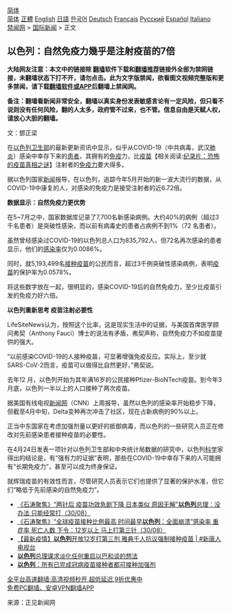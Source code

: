  <!-- 面包屑导航 --> <div class="breadcrumb"><!-- GTranslate: https://gtranslate.io/ -->  <div class="switcher notranslate">  <div class="selected">  <a href="#" onclick="return false;"> 简体</a>  </div>  <div class="option">  <a href="https://www.bannedbook.org" onclick="doGTranslate('zh-CN|zh-CN');jQuery('div.switcher div.selected a').html(jQuery(this).html());return false;" title="简体中文" class="nturl selected"> 简体</a>  <a href="https://www.bannedbook.org/zh-tw/" onclick="doGTranslate('zh-CN|zh-TW');jQuery('div.switcher div.selected a').html(jQuery(this).html());return false;" title="繁體中文" class="nturl"> 正體</a>  <a href="https://www.bannedbook.org/en/" onclick="doGTranslate('zh-CN|en');jQuery('div.switcher div.selected a').html(jQuery(this).html());return false;" title="English" class="nturl"> English</a>  <a href="https://www.bannedbook.org/ja/" onclick="doGTranslate('zh-CN|ja');jQuery('div.switcher div.selected a').html(jQuery(this).html());return false;" title="日本語" class="nturl"> 日語</a>  <a href="https://www.bannedbook.org/ko/" onclick="doGTranslate('zh-CN|ko');jQuery('div.switcher div.selected a').html(jQuery(this).html());return false;" title="한국어" class="nturl"> 한국어</a>  <a href="https://www.bannedbook.org/de/" onclick="doGTranslate('zh-CN|de');jQuery('div.switcher div.selected a').html(jQuery(this).html());return false;" title="Deutsch" class="nturl"> Deutsch</a>  <a href="https://www.bannedbook.org/fr/" onclick="doGTranslate('zh-CN|fr');jQuery('div.switcher div.selected a').html(jQuery(this).html());return false;" title="Français" class="nturl"> Français</a>  <a href="https://www.bannedbook.org/ru/" onclick="doGTranslate('zh-CN|ru');jQuery('div.switcher div.selected a').html(jQuery(this).html());return false;" title="Русский" class="nturl"> Русский</a>  <a href="https://www.bannedbook.org/es/" onclick="doGTranslate('zh-CN|es');jQuery('div.switcher div.selected a').html(jQuery(this).html());return false;" title="Español" class="nturl"> Español</a>  <a href="https://www.bannedbook.org/it/" onclick="doGTranslate('zh-CN|it');jQuery('div.switcher div.selected a').html(jQuery(this).html());return false;" title="Italiano" class="nturl"> Italiano</a>  </div>  </div>      <div class='breadcrumb-sub'><!-- Breadcrumb NavXT 6.3.0 --> <a href="https://www.bannedbook.org/" class="home">禁闻网</a> &gt; <a href="https://www.bannedbook.org/bnews/worldnews/" class="category">国际新闻</a> &gt; 正文</div></div><h2>以色列：自然免疫力幾乎是注射疫苗的7倍</h2> <p class="notice"><b>大陆网友注意：本文中的链接除 <a href="https://github.com/bannedbook/fanqiang" >翻墙</a>软件下载和<a href="https://github.com/killgcd/justmysocks/blob/master/README.md">翻墙推荐</a>链接外全部为禁网链接，未翻墙状态下打不开，请勿点击。此为文字版禁闻，欲看图文视频完整版和更多禁闻，请下载<a href="https://github.com/bannedbook/fanqiang">翻墙软件或APP</a>后翻墙上禁闻网。</p><p>备注：翻墙看新闻非常安全，翻墙以真实身份发表敏感言论有一定风险，但只看不说则没有任何风险，翻的人太多，政府管不过来，也不管。信息自由是天赋人权，请放心大胆的翻墙。</b></p>  <div class="entry"> <p>文：鄧正梁</p> <p></p> <p>在<a href="https://www.bannedbook.org/bnews/tag/%e4%bb%a5%e8%89%b2%e5%88%97/" class="st_tag internal_tag" rel="tag" title="标签 以色列 下的日志">以色列</a><a href="https://www.bannedbook.org/bnews/tag/%E5%8D%AB%E7%94%9F%E9%83%A8/" class="st_tag internal_tag" rel="tag" title="标签 卫生部 下的日志">卫生部</a>的最新更新资讯中显示，似乎从COVID-19（中共病毒，武汉<a href="https://www.bannedbook.org/bnews/tag/%e8%82%ba%e7%82%8e/" class="st_tag internal_tag" rel="tag" title="标签 肺炎 下的日志">肺炎</a>）感染中幸存下来的<a href="https://www.bannedbook.org/bnews/tag/%E6%82%A3%E8%80%85/" class="st_tag internal_tag" rel="tag" title="标签 患者 下的日志">患者</a>，其拥有的<a href="https://www.bannedbook.org/bnews/tag/%E5%85%8D%E7%96%AB/" class="st_tag internal_tag" rel="tag" title="标签 免疫 下的日志">免疫</a>力，比<span class='wp_keywordlink'><a href="https://www.bannedbook.org/bnews/tculture/20160630/551027.html" title="疫苗" target="_blank">疫苗</a></span>【相关阅读:<a href='https://www.bannedbook.org/bnews/topimagenews/20180408/925060.html' target='_blank'>纪录片：恐怖的疫苗真相之谜</a>】注射者的<a href="https://www.bannedbook.org/bnews/tag/%E5%85%8D%E7%96%AB%E5%8A%9B/" class="st_tag internal_tag" rel="tag" title="标签 免疫力 下的日志">免疫力</a>要大得多。</p> <p>据以色列国家<span class='wp_keywordlink_affiliate'><a href="https://www.bannedbook.org/" title="新闻">新闻</a></span>报导，在以色列，追踪今年5月开始的新一波大流行的数据，从COVID-19中康复的人，对感染的免疫力是接受注射者的近6.72倍。</p>  <p><strong>数据显示：自然免疫力更优势</strong></p> <p>在5~7月之中，国家数据库记录了7,700名新感染病例。大约40%的病例（超过3千名患者）是突破性感染，而以前有病毒史的患者占病例不到1%（72 名患者）。</p> <p>虽然曾经感染过COVID-19的以色列总人口为835,792人，但72名再次感染的患者显示，他们的<a href="https://www.bannedbook.org/bnews/tag/%E6%84%9F%E6%9F%93%E7%8E%87/" class="st_tag internal_tag" rel="tag" title="标签 感染率 下的日志">感染率</a>仅为0.0086%。</p> <p>同时，就5,193,499名<a href="https://www.bannedbook.org/bnews/tag/%E6%8E%A5%E7%A7%8D%E7%96%AB%E8%8B%97/" class="st_tag internal_tag" rel="tag" title="标签 接种疫苗 下的日志">接种疫苗</a>的公民而言，超过3千例突破性感染病例，表明<a href="https://www.bannedbook.org/bnews/tag/%e7%96%ab%e8%8b%97/" class="st_tag internal_tag" rel="tag" title="标签 疫苗 下的日志">疫苗</a>的保护率为0.0578%。</p>  <p>将这些数字放在一起，很明显的，感染COVID-19后的自然免疫力，至少比疫苗引发的免疫力好六倍。</p> <p><strong>以色列重新思考 疫苗注射必要性</strong></p> <p>LifeSiteNews认为，按照这个比率，这是现实生活中的证据，与美国首席医学顾问弗契（Anthony Fauci）博士的说法有矛盾，弗契声称，自然免疫力不如疫苗提供的强大。</p> <p>“以前感染COVID-19的人接种疫苗，可显著增强免疫反应。实际上，至少就SARS-CoV-2而言，疫苗可以做得比自然更好，”弗契说。</p>  <p>去年12 月，以色列开始为其年满16岁的公民接种Pfizer-BioNTech疫苗。到今年3月底，以色列一半以上的人口接种了两次疫苗。</p> <p>据美国有线电视<span class='wp_keywordlink_affiliate'><a href="https://www.bannedbook.org/" title="新闻网">新闻网</a></span>（CNN）上周报导，虽然以色列的感染率开始稳步下降，但截至4月中旬，Delta变种再次冲击了社区，现在占新病例的90%以上。</p> <p>正当中东国家在考虑加强剂量以更好的抵御病毒，而以色列的一些研究人员正在修改对先前感染患者接种疫苗的必要性。</p> <p>在4月24日发表一项针对以色列卫生部和中央统计局数据的研究中，以色列<span class='wp_keywordlink'><a href="https://www.bannedbook.org/forum11/topic309.html" title="禁片：“科学”的棍子" target="_blank">科学</a></span>家得出的结论是，有“强有力的证据”表明，那些在COVID-19中幸存下来的人可能拥有“长期免疫力”，甚至可以成为终身保证。</p>  <p>就辉瑞疫苗的有效性而言，尽管研究人员表示它们也提供了显著的保护水准，但它们“略低于先前感染的自然免疫力”。</p> <ul class='op-related-articles' title='相关阅读'> <li><a href='https://www.bannedbook.org/bnews/bannedvideo/20210831/1616364.html' target='_blank'>《石涛聚焦》“两针后 疫苗功效急剧下降 日本类似 原因无解”<b>以色列</b>总理：没办法 只能经常打（30/08）</a></li> <li><a href='https://www.bannedbook.org/bnews/bannedvideo/20210831/1616345.html' target='_blank'>《石涛聚焦》“全球疫苗接种比例最高 时间最早<b>以色列</b>：全面崩溃”感染率 重症率 死亡人数 下令：12岁以上 马上打第三针（30/08）</a></li> <li><a href='https://www.bannedbook.org/bnews/bannedvideo/20210831/1616080.html' target='_blank'>【最新疫情】<b>以色列</b>开放12岁打第三剂 雅典千人抗议强制接种疫苗 | #新唐人电视台</a></li> <li><a href='https://www.bannedbook.org/bnews/worldnews/usa/20210830/1615932.html' target='_blank'><b>以色列</b>总理谋求淡化任何重启以巴和谈的想法</a></li> <li><a href='https://www.bannedbook.org/bnews/baitai/20210830/1615873.html' target='_blank'><b>以色列</b>：所有已完成冠病疫苗接种者都可接种加强剂</a></li> </ul> <p class="texttj"> <a href="https://github.com/bannedbook/fanqiang/wiki/V2ray%E6%9C%BA%E5%9C%BA" target="_blank">全平台高速翻墙:高清视频秒开,超低延迟,9折优惠中</a><br/> <a href="https://github.com/bannedbook/fanqiang/wiki/%E7%A6%81%E9%97%BB%E7%BD%91%E5%AE%89%E5%8D%93%E7%BF%BB%E5%A2%99%E6%96%B0%E9%97%BBAPP" target="_blank">免费PC翻墙、安卓VPN翻墙APP</a></p><p>来源：正见新闻网</p><a name='sharetosocial'></a>  <div style="margin-bottom:5px;padding-bottom:5px;clear:both"> <div id="archive-pix-1" class="banner-ads"> <!-- AuctionX Display platform tag START --> <div id="26318x728x90x621x_ADSLOT2" clicktrack="%%CLICK_URL_ESC%%"></div> <!-- AuctionX Display platform tag END --> </div> <div id="archive-pix-2" class="banner-ads"> <!-- AuctionX Display platform tag START --> <div id="26315x300x250x621x_ADSLOT2" clicktrack="%%CLICK_URL_ESC%%"></div> <!-- AuctionX Display platform tag END --> </div> </div>  <div id="archive-pix-1" class="banner-ads"> <!-- AuctionX Display platform tag START --> <div id="26318x728x90x621x_ADSLOT3" clicktrack="%%CLICK_URL_ESC%%"></div> <!-- AuctionX Display platform tag END --> </div> </div><!--END ENTRY--> 